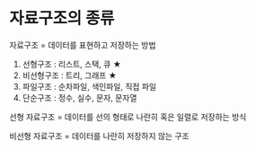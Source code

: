 # 자료구조의 종류

자료구조 = 데이터를 표현하고 저장하는 방법  

1. 선형구조 : 리스트, 스택, 큐 ★
2. 비선형구조 : 트리, 그래프 ★
3. 파일구조 : 순차파일, 색인파일, 직접 파일
4. 단순구조 : 정수, 실수, 문자, 문자열

선형 자료구조 = 데이터를 선의 형태로 나란히 혹은 일렬로 저장하는 방식

비선형 자료구조 = 데이터를 나란히 저장하지 않는 구조

